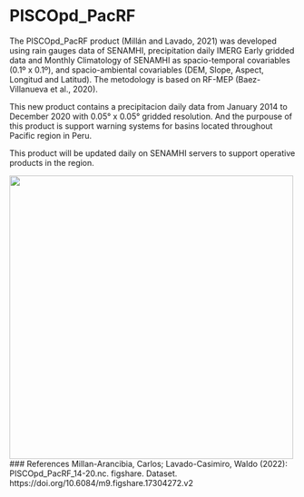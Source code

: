 # PISCOpd_PacRF
The PISCOpd_PacRF product (Millán and Lavado, 2021) was developed using rain gauges data of SENAMHI, precipitation daily IMERG Early gridded data and Monthly Climatology of SENAMHI as spacio-temporal covariables (0.1º x 0.1º), and spacio-ambiental covariables (DEM, Slope, Aspect, Longitud and Latitud). The metodology is based on RF-MEP (Baez-Villanueva et al., 2020).

This new product contains a precipitacion daily data from January 2014 to December 2020 with 0.05° x 0.05° gridded resolution. And the purpouse of this product is support warning systems for basins located throughout Pacific region in Peru.

This product will be updated daily on SENAMHI servers to support operative products in the region.

<!--![Alt Text](https://github.com/caemillan/PISCOpd_PacRF/blob/main/data/precGIF.gif)--!>

<img src="https://github.com/caemillan/PISCOpd_PacRF/blob/main/data/precGIF.gif" width="500" height="500" />


### References
Millan-Arancibia, Carlos; Lavado-Casimiro, Waldo (2022): PISCOpd_PacRF_14-20.nc. figshare. Dataset. https://doi.org/10.6084/m9.figshare.17304272.v2 
